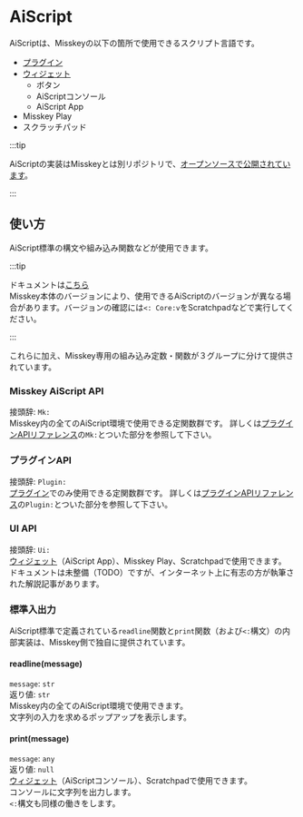 # AiScript

AiScriptは、Misskeyの以下の箇所で使用できるスクリプト言語です。

- [プラグイン](./plugin/)
- [ウィジェット](/docs/for-users/features/widgets/)
  - ボタン
  - AiScriptコンソール
  - AiScript App
- Misskey Play
- スクラッチパッド

:::tip

AiScriptの実装はMisskeyとは別リポジトリで、[オープンソースで公開されています](https://github.com/aiscript-dev/aiscript)。

:::

## 使い方

AiScript標準の構文や組み込み関数などが使用できます。

:::tip

ドキュメントは[こちら](https://github.com/aiscript-dev/aiscript/tree/master/docs)\
Misskey本体のバージョンにより、使用できるAiScriptのバージョンが異なる場合があります。バージョンの確認には`<: Core:v`をScratchpadなどで実行してください。

:::

これらに加え、Misskey専用の組み込み定数・関数が３グループに分けて提供されています。

### Misskey AiScript API

接頭辞: `Mk:`\
Misskey内の全てのAiScript環境で使用できる定関数群です。
詳しくは[プラグインAPIリファレンス](./plugin/plugin-api-reference/)の`Mk:`とついた部分を参照して下さい。

### プラグインAPI

接頭辞: `Plugin:`\
[プラグイン](./plugin/)でのみ使用できる定関数群です。
詳しくは[プラグインAPIリファレンス](./plugin/plugin-api-reference/)の`Plugin:`とついた部分を参照して下さい。

### UI API

接頭辞: `Ui:`\
[ウィジェット](/docs/for-users/features/widgets/)（AiScript App）、Misskey Play、Scratchpadで使用できます。
ドキュメントは未整備（TODO）ですが、インターネット上に有志の方が執筆された解説記事があります。

### 標準入出力

AiScript標準で定義されている`readline`関数と`print`関数（および`<:`構文）の内部実装は、Misskey側で独自に提供されています。

#### readline(message)

`message`: `str`\
返り値: `str`\
Misskey内の全てのAiScript環境で使用できます。\
文字列の入力を求めるポップアップを表示します。

#### print(message)

`message`: `any`\
返り値: `null`\
[ウィジェット](/docs/for-users/features/widgets/)（AiScriptコンソール）、Scratchpadで使用できます。\
コンソールに文字列を出力します。\
`<:`構文も同様の働きをします。
